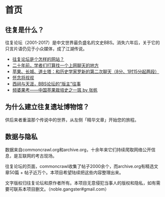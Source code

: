 # 首页

## 往复是什么？

往复论坛（2001-2017）是中文世界最负盛名的文史BBS。消失六年后，关于它的只言片语仍见于小众媒体，成了江湖传说。

- [往复论坛是个怎样的网站？](https://www.zhihu.com/question/39552772)
- [二十年前，学者们打算找一个上网聊天的地方](https://mp.weixin.qq.com/s/JfK6JZ-GPBB-jlLf0RtMZw)
- [苹果、长城、道士塔：和历史学家罗新的第二次聊天（8分、1时15分起两段）](https://www.stovol.club/005)
- [怀念将叔叔](https://www.sohu.com/a/652277155_121286085)
- [西祠与天涯，BBS论坛的“版主”往事](https://www.lifeweek.com.cn/article/160832)
- [频婆果考——中国苹果栽培史之一斑 by 张帆](http://agri-history.ihns.ac.cn/scholars/zhangfan1.htm)

## 为什么建立往复遗址博物馆？

供后来者重温那个传说中的世界，从左侧「精华文章」开始您的旅程。

## 数据与隐私

数据来自commoncrawl.org和archive.org，十余年来它们持续爬取网络公开信息，是互联网的考古现场。

往复论坛的页面，commoncrawl收集了帖子2000余个，而archive.org有精选文章50篇 + 帖子近万个。本项目希望陆续把这些内容整理出来。

文字版权归往复论坛和原作者所有。本项目无意侵犯当事人的版权和隐私，如有需要可联系本项目删文。（noble.gangster#gmail.com）